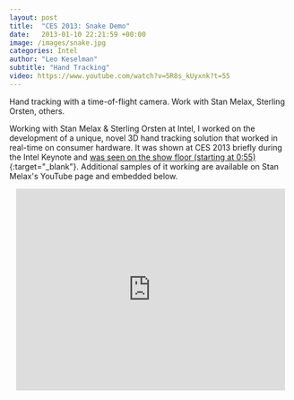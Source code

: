 ```yaml
---
layout: post
title:  "CES 2013: Snake Demo"
date:   2013-01-10 22:21:59 +00:00
image: /images/snake.jpg
categories: Intel
author: "Leo Keselman"
subtitle: "Hand Tracking"
video: https://www.youtube.com/watch?v=5R8s_kUyxnk?t=55
---
```

Hand tracking with a time-of-flight camera. Work with Stan Melax, Sterling Orsten, others.

Working with Stan Melax & Sterling Orsten at Intel, I worked on the development of a unique, novel 3D hand tracking solution that worked in real-time on consumer hardware. It was shown at CES 2013 briefly during the Intel Keynote and [was seen on the show floor (starting at 0:55)](http://www.theverge.com/2013/1/8/3851656/intel-perceptual-computing-hands-on-video){:target="_blank"}. Additional samples of it working are available on Stan Melax's YouTube page and embedded below.
<center>
<iframe src="http://www.youtube.com/embed/cB97k4V52u0?rel=0" allowfullscreen="" frameborder="0" height="360" width="480"></iframe>
</center>
